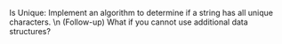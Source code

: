 Is Unique: Implement an algorithm to determine if a string has all unique characters. \n
            (Follow-up) What if you cannot use additional data structures?
